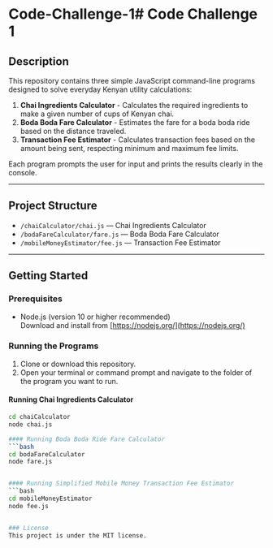 # Code-Challenge-1# Code Challenge 1 

## Description
This repository contains three simple JavaScript command-line programs designed to solve everyday Kenyan utility calculations:

1. **Chai Ingredients Calculator** - Calculates the required ingredients to make a given number of cups of Kenyan chai.
2. **Boda Boda Fare Calculator** - Estimates the fare for a boda boda ride based on the distance traveled.
3. **Transaction Fee Estimator** - Calculates transaction fees based on the amount being sent, respecting minimum and maximum fee limits.

Each program prompts the user for input and prints the results clearly in the console.

---

## Project Structure

- `/chaiCalculator/chai.js` — Chai Ingredients Calculator  
- `/bodaFareCalculator/fare.js` — Boda Boda Fare Calculator  
- `/mobileMoneyEstimator/fee.js` — Transaction Fee Estimator  

---

## Getting Started

### Prerequisites

- Node.js (version 10 or higher recommended)  
  Download and install from [https://nodejs.org/](https://nodejs.org/)

### Running the Programs

1. Clone or download this repository.  
2. Open your terminal or command prompt and navigate to the folder of the program you want to run.

#### Running Chai Ingredients Calculator
```bash
cd chaiCalculator
node chai.js

#### Running Boda Boda Ride Fare Calculator
```bash
cd bodaFareCalculator
node fare.js


#### Running Simplified Mobile Money Transaction Fee Estimator
```bash
cd mobileMoneyEstimator
node fee.js


### License
This project is under the MIT license.